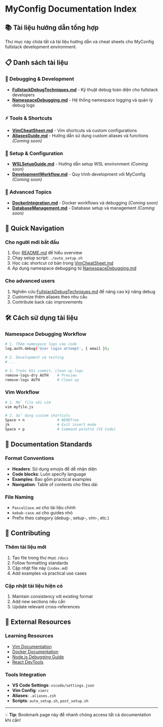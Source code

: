 # MyConfig Documentation Index

## 📚 Tài liệu hướng dẫn tổng hợp

Thư mục này chứa tất cả tài liệu hướng dẫn và cheat sheets cho MyConfig fullstack development environment.

## 📋 Danh sách tài liệu

### 🐛 Debugging & Development
- **[FullstackDebugTechniques.md](./FullstackDebugTechniques.md)** - Kỹ thuật debug toàn diện cho fullstack developers
- **[NamespaceDebugging.md](./NamespaceDebugging.md)** - Hệ thống namespace logging và quản lý debug logs

### ⚡ Tools & Shortcuts  
- **[VimCheatSheet.md](./VimCheatSheet.md)** - Vim shortcuts và custom configurations
- **[AliasesGuide.md](./AliasesGuide.md)** - Hướng dẫn sử dụng custom aliases và functions *(Coming soon)*

### 🚀 Setup & Configuration
- **[WSLSetupGuide.md](./WSLSetupGuide.md)** - Hướng dẫn setup WSL environment *(Coming soon)*
- **[DevelopmentWorkflow.md](./DevelopmentWorkflow.md)** - Quy trình development với MyConfig *(Coming soon)*

### 🔧 Advanced Topics
- **[DockerIntegration.md](./DockerIntegration.md)** - Docker workflows và debugging *(Coming soon)*
- **[DatabaseManagement.md](./DatabaseManagement.md)** - Database setup và management *(Coming soon)*

## 🎯 Quick Navigation

### Cho người mới bắt đầu
1. Đọc [README.md](../README.md) để hiểu overview
2. Chạy setup script: `./auto_setup.sh`
3. Học các shortcut cơ bản trong [VimCheatSheet.md](./VimCheatSheet.md)
4. Áp dụng namespace debugging từ [NamespaceDebugging.md](./NamespaceDebugging.md)

### Cho advanced users
1. Nghiên cứu [FullstackDebugTechniques.md](./FullstackDebugTechniques.md) để nâng cao kỹ năng debug
2. Customize thêm aliases theo nhu cầu
3. Contribute back các improvements

## 🛠️ Cách sử dụng tài liệu

### Namespace Debugging Workflow
```bash
# 1. Thêm namespace logs vào code
log.auth.debug('User login attempt', { email });

# 2. Development và testing
# ...

# 3. Trước khi commit, clean up logs
remove-logs-dry AUTH    # Preview
remove-logs AUTH        # Clean up
```

### Vim Workflow  
```bash
# 1. Mở file với vim
vim myfile.js

# 2. Sử dụng custom shortcuts
Space + n               # NERDTree
jk                      # Exit insert mode
Space + p               # Command palette (VS Code)
```

## 📖 Documentation Standards

### Format Conventions
- **Headers**: Sử dụng emojis để dễ nhận diện
- **Code blocks**: Luôn specify language
- **Examples**: Bao gồm practical examples
- **Navigation**: Table of contents cho files dài

### File Naming
- `PascalCase.md` cho tài liệu chính
- `kebab-case.md` cho guides nhỏ
- Prefix theo category (debug-, setup-, vim-, etc.)

## 🤝 Contributing

### Thêm tài liệu mới
1. Tạo file trong thư mục `/docs`
2. Follow formatting standards
3. Cập nhật file này (`index.md`)
4. Add examples và practical use cases

### Cập nhật tài liệu hiện có
1. Maintain consistency với existing format
2. Add new sections nếu cần
3. Update relevant cross-references

## 🔗 External Resources

### Learning Resources
- [Vim Documentation](https://vimdoc.sourceforge.net/)
- [Docker Documentation](https://docs.docker.com/)
- [Node.js Debugging Guide](https://nodejs.org/en/docs/guides/debugging-getting-started/)
- [React DevTools](https://react.dev/learn/react-developer-tools)

### Tools Integration
- **VS Code Settings**: `vscode/settings.json`
- **Vim Config**: `vimrc`
- **Aliases**: `.aliases.zsh`
- **Scripts**: `auto_setup.sh`, `post_setup.sh`

---

💡 **Tip**: Bookmark page này để nhanh chóng access tất cả documentation khi cần!
